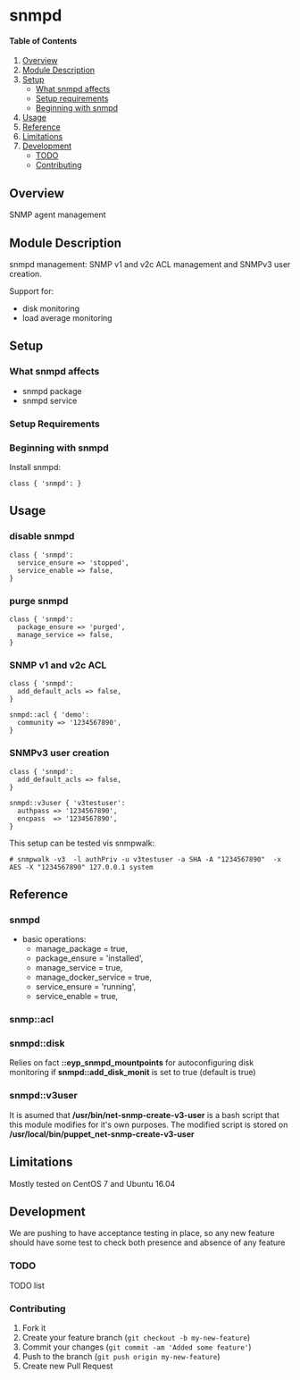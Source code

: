 # snmpd

#### Table of Contents

1. [Overview](#overview)
2. [Module Description](#module-description)
3. [Setup](#setup)
    * [What snmpd affects](#what-snmpd-affects)
    * [Setup requirements](#setup-requirements)
    * [Beginning with snmpd](#beginning-with-snmpd)
4. [Usage](#usage)
5. [Reference](#reference)
5. [Limitations](#limitations)
6. [Development](#development)
    * [TODO](#todo)
    * [Contributing](#contributing)

## Overview

SNMP agent management

## Module Description

snmpd management: SNMP v1 and v2c ACL management and SNMPv3 user creation.

Support for:
  - disk monitoring
  - load average monitoring

## Setup

### What snmpd affects

* snmpd package
* snmpd service

### Setup Requirements

### Beginning with snmpd

Install snmpd:

```
class { 'snmpd': }
```

## Usage

### disable snmpd

```puppet
class { 'snmpd':
  service_ensure => 'stopped',
  service_enable => false,
}
```

### purge snmpd

```puppet
class { 'snmpd':
  package_ensure => 'purged',
  manage_service => false,
}
```

### SNMP v1 and v2c ACL

```puppet
class { 'snmpd':
  add_default_acls => false,
}

snmpd::acl { 'demo':
  community => '1234567890',
}
```

### SNMPv3 user creation

```puppet
class { 'snmpd':
  add_default_acls => false,
}

snmpd::v3user { 'v3testuser':
  authpass => '1234567890',
  encpass  => '1234567890',
}
```

This setup can be tested vis snmpwalk:

```
# snmpwalk -v3  -l authPriv -u v3testuser -a SHA -A "1234567890"  -x AES -X "1234567890" 127.0.0.1 system
```


## Reference

### snmpd

* basic operations:
  * manage_package        = true,
  * package_ensure        = 'installed',
  * manage_service        = true,
  * manage_docker_service = true,
  * service_ensure        = 'running',
  * service_enable        = true,

### snmp::acl

### snmpd::disk

Relies on fact **::eyp_snmpd_mountpoints** for autoconfiguring disk monitoring if **snmpd::add_disk_monit** is set to true (default is true)

### snmpd::v3user

It is asumed that **/usr/bin/net-snmp-create-v3-user** is a bash script that this module modifies for it's own purposes. The modified script is stored on **/usr/local/bin/puppet_net-snmp-create-v3-user**

## Limitations

Mostly tested on CentOS 7 and Ubuntu 16.04

## Development

We are pushing to have acceptance testing in place, so any new feature should
have some test to check both presence and absence of any feature

### TODO

TODO list

### Contributing

1. Fork it
2. Create your feature branch (`git checkout -b my-new-feature`)
3. Commit your changes (`git commit -am 'Added some feature'`)
4. Push to the branch (`git push origin my-new-feature`)
5. Create new Pull Request
